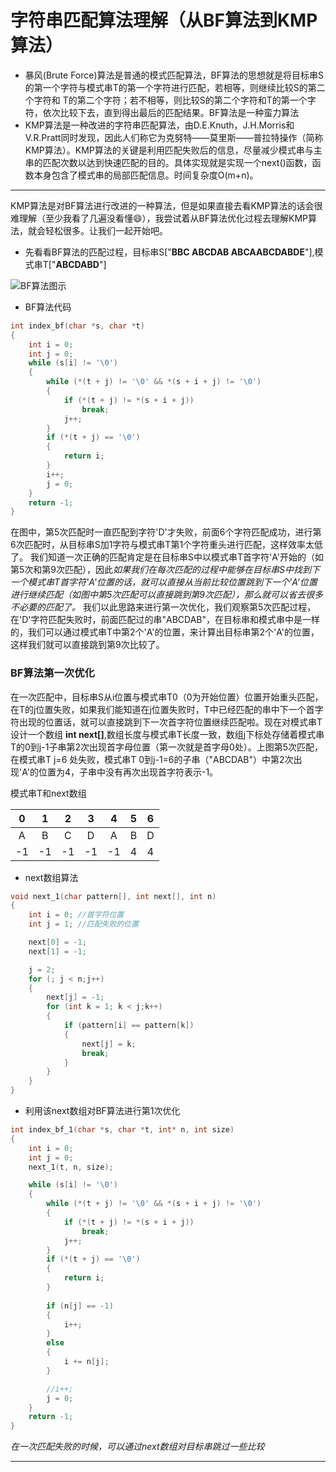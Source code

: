 字符串匹配算法理解（从BF算法到KMP算法）
===========
* 暴风(Brute Force)算法是普通的模式匹配算法，BF算法的思想就是将目标串S的第一个字符与模式串T的第一个字符进行匹配，若相等，则继续比较S的第二个字符和 T的第二个字符；若不相等，则比较S的第二个字符和T的第一个字符，依次比较下去，直到得出最后的匹配结果。BF算法是一种蛮力算法
* KMP算法是一种改进的字符串匹配算法，由D.E.Knuth，J.H.Morris和V.R.Pratt同时发现，因此人们称它为克努特——莫里斯——普拉特操作（简称KMP算法）。KMP算法的关键是利用匹配失败后的信息，尽量减少模式串与主串的匹配次数以达到快速匹配的目的。具体实现就是实现一个next()函数，函数本身包含了模式串的局部匹配信息。时间复杂度O(m+n)。
****** 

KMP算法是对BF算法进行改进的一种算法，但是如果直接去看KMP算法的话会很难理解（至少我看了几遍没看懂:smile:），我尝试着从BF算法优化过程去理解KMP算法，就会轻松很多。让我们一起开始吧。

* 先看看BF算法的匹配过程，目标串S["**BBC ABCDAB ABCAABCDABDE**"],模式串T["**ABCDABD**"]


![][bf]

* BF算法代码
```cpp
int index_bf(char *s, char *t)
{
	int i = 0;
	int j = 0;
	while (s[i] != '\0')
	{
		while (*(t + j) != '\0' && *(s + i + j) != '\0')
		{
			if (*(t + j) != *(s + i + j))
				break;
			j++;
		}
		if (*(t + j) == '\0')
		{
			return i;
		}
		i++;
		j = 0;
	}
	return -1;
}
```

在图中，第5次匹配时一直匹配到字符'D'才失败，前面6个字符匹配成功，进行第6次匹配时，从目标串S加1字符与模式串T第1个字符重头进行匹配，这样效率太低了。
我们知道一次正确的匹配肯定是在目标串S中以模式串T首字符'A'开始的（如第5次和第9次匹配），因此*如果我们在每次匹配的过程中能够在目标串S中找到下一个模式串T首字符'A'位置的话，就可以直接从当前比较位置跳到下一个'A'位置进行继续匹配（如图中第5次匹配可以直接跳到第9次匹配），那么就可以省去很多不必要的匹配了。* 我们以此思路来进行第一次优化，我们观察第5次匹配过程，在'D'字符匹配失败时，前面匹配过的串"ABCDAB"，在目标串和模式串中是一样的，我们可以通过模式串T中第2个'A'的位置，来计算出目标串第2个'A'的位置，这样我们就可以直接跳到第9次比较了。

### BF算法第一次优化
在一次匹配中，目标串S从i位置与模式串T0（0为开始位置）位置开始重头匹配，在T的j位置失败，如果我们能知道在j位置失败时，T中已经匹配的串中下一个首字符出现的位置话，就可以直接跳到下一次首字符位置继续匹配啦。现在对模式串T设计一个数组 **int next[]**,数组长度与模式串T长度一致，数组j下标处存储着模式串T的0到j-1子串第2次出现首字母位置（第一次就是首字母0处）。上图第5次匹配，在模式串T j=6 处失败，模式串T 0到j-1=6的子串（"ABCDAB"）中第2次出现'A'的位置为4，子串中没有再次出现首字符表示-1。

模式串T和next数组

 0 |1 |2 |3 |4 |5 |6 |
:----: | :----:|:----:|:----:|:----:|:----:|:----:|
A  | B |C |D |A |B |D |
-1  | -1 |-1 |-1 |-1 |4 |4 |

* next数组算法
```cpp
void next_1(char pattern[], int next[], int n)
{
	int i = 0; //首字符位置
	int j = 1; //匹配失败的位置

	next[0] = -1;
	next[1] = -1;

	j = 2;
	for (; j < n;j++)
	{
		next[j] = -1;
		for (int k = 1; k < j;k++)
		{
			if (pattern[i] == pattern[k])
			{
				next[j] = k;
				break;
			}
		}
	}
}
```
* 利用该next数组对BF算法进行第1次优化
```cpp
int index_bf_1(char *s, char *t, int* n, int size)
{
	int i = 0;
	int j = 0;
	next_1(t, n, size);

	while (s[i] != '\0')
	{
		while (*(t + j) != '\0' && *(s + i + j) != '\0')
		{
			if (*(t + j) != *(s + i + j))
				break;
			j++;
		}
		if (*(t + j) == '\0')
		{
			return i;
		}
		
		if (n[j] == -1)
		{
			i++;
		}
		else
		{
			i += n[j];
		}

		//i++;
		j = 0;
	}
	return -1;
}
```
_在一次匹配失败的时候，可以通过next数组对目标串跳过一些比较_

--------------------------------
[bf]:/StringMatch/img/BF.png "BF算法图示"

